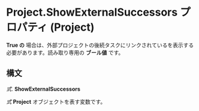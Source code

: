 
# Project.ShowExternalSuccessors プロパティ (Project)

 **True の** 場合は、外部プロジェクトの後続タスクにリンクされているを表示する必要があります。読み取り専用の **ブール値** です。


## 構文

 _式_. **ShowExternalSuccessors**

 _式_ **Project** オブジェクトを表す変数です。

